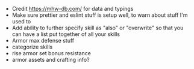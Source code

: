 * Credit https://mhw-db.com/ for data and typings
* Make sure prettier and eslint stuff is setup well, to warn about stuff I'm used to
* Add ability to further specify skill as "also" or "overwrite" so that you can have a list put together of all your
  skills
* Armor max defense stuff
* categorize skills
* rise armor set bonus resistance
* armor assets and crafting info?